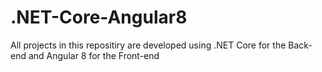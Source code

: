 # .NET-Core-Angular8
All projects in this repositiry are developed using .NET Core for the Back-end and Angular 8 for the Front-end
